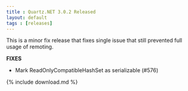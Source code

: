 ```yaml
---
title : Quartz.NET 3.0.2 Released
layout: default
tags : [releases]
---
```


This is a minor fix release that fixes single issue that still prevented full usage of remoting.

__FIXES__

* Mark ReadOnlyCompatibleHashSet as serializable (#576)

{% include download.md %}
